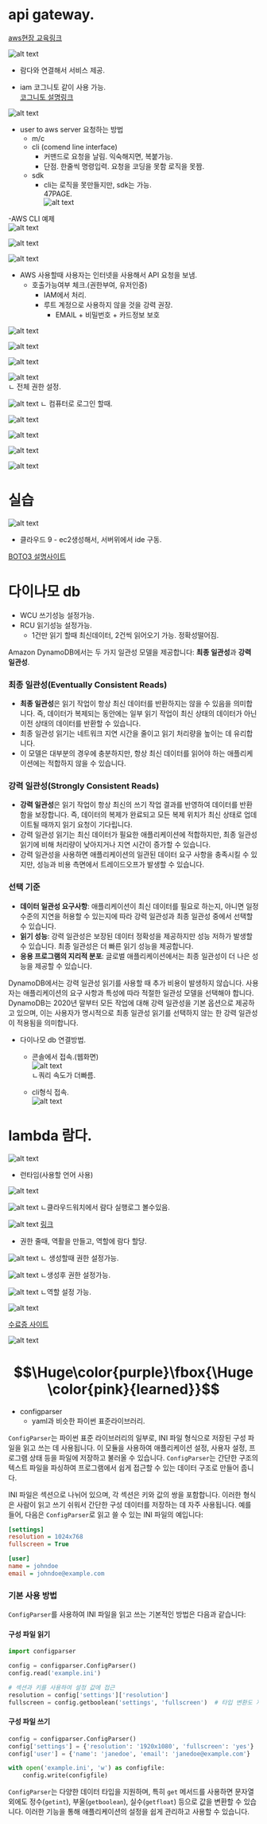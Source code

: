 # api gateway.  
[aws현장 교육링크](https://balsam-comfort-a47.notion.site/Developing-on-AWS-240229-c04efc9ccafe4ad78805a664b7f75e14)  

![alt text](images/markdown-image.png)  
- 람다와 연결해서 서비스 제공.  

- iam 코그니토 같이 사용 가능.  
[코그니토 설명링크](https://yoo11052.tistory.com/178)  

![alt text](images/markdown-image-1.png)  

- user to aws server 요청하는 방법  
  - m/c  
  - cli (comend line interface)  
    - 커맨드로 요청을 날림. 익숙해지면, 복붙가능.  
    - 단점. 한줄씩 명령입력. 요청을 코딩을 못함 로직을 못짬.  
  - sdk  
    - cli는 로직을 못만들지만, sdk는 가능.  
  47PAGE.  
  ![alt text](images/markdown-image-2.png)  

-AWS CLI 예제  
![alt text](images/markdown-image-3.png)  

![alt text](images/markdown-image-4.png)  

![alt text](images/markdown-image-5.png)

- AWS 사용할때 사용자는 인터넷을 사용해서 API 요청을 보냄.  
  - 호출가능여부 체크.(권한부여, 유저인증)  
    - IAM에서 처리.  
    - 루트 계정으로 사용하지 않을 것을 강력 권장.  
      - EMAIL + 비밀번호 + 카드정보 보호  

![alt text](images/markdown-image-6.png)  

![alt text](images/markdown-image-7.png)

![alt text](images/markdown-image-8.png)

![alt text](images/markdown-image-9.png)  
  ㄴ 전체 권한 설정.  

![alt text](images/markdown-image-10.png)
  ㄴ 컴퓨터로 로그인 할때.  

  ![alt text](images/markdown-image-11.png)

  ![alt text](images/markdown-image-12.png)

  ![alt text](images/markdown-image-13.png)

  ![alt text](images/markdown-image-14.png)

# 실습  

  ![alt text](images/markdown-image-15.png)

  - 클라우드 9 - ec2생성해서, 서버위에서 ide 구동.  

[BOTO3 설명사이트](https://boto3.amazonaws.com/v1/documentation/api/latest/index.html)  



# 다이나모 db

- WCU 쓰기성능 설정가능.  
- RCU 읽기성능 설정가능.  
  - 1건만 읽기 할때 최신데이터, 2건씩 읽어오기 가능. 정확성떨어짐.  

Amazon DynamoDB에서는 두 가지 일관성 모델을 제공합니다: **최종 일관성**과 **강력 일관성**.

### 최종 일관성(Eventually Consistent Reads)

- **최종 일관성**은 읽기 작업이 항상 최신 데이터를 반환하지는 않을 수 있음을 의미합니다. 즉, 데이터가 복제되는 동안에는 일부 읽기 작업이 최신 상태의 데이터가 아닌 이전 상태의 데이터를 반환할 수 있습니다. 
- 최종 일관성 읽기는 네트워크 지연 시간을 줄이고 읽기 처리량을 높이는 데 유리합니다. 
- 이 모델은 대부분의 경우에 충분하지만, 항상 최신 데이터를 읽어야 하는 애플리케이션에는 적합하지 않을 수 있습니다.

### 강력 일관성(Strongly Consistent Reads)

- **강력 일관성**은 읽기 작업이 항상 최신의 쓰기 작업 결과를 반영하여 데이터를 반환함을 보장합니다. 즉, 데이터의 복제가 완료되고 모든 복제 위치가 최신 상태로 업데이트될 때까지 읽기 요청이 기다립니다.
- 강력 일관성 읽기는 최신 데이터가 필요한 애플리케이션에 적합하지만, 최종 일관성 읽기에 비해 처리량이 낮아지거나 지연 시간이 증가할 수 있습니다.
- 강력 일관성을 사용하면 애플리케이션의 일관된 데이터 요구 사항을 충족시킬 수 있지만, 성능과 비용 측면에서 트레이드오프가 발생할 수 있습니다.

### 선택 기준

- **데이터 일관성 요구사항**: 애플리케이션이 최신 데이터를 필요로 하는지, 아니면 일정 수준의 지연을 허용할 수 있는지에 따라 강력 일관성과 최종 일관성 중에서 선택할 수 있습니다.
- **읽기 성능**: 강력 일관성은 보장된 데이터 정확성을 제공하지만 성능 저하가 발생할 수 있습니다. 최종 일관성은 더 빠른 읽기 성능을 제공합니다.
- **응용 프로그램의 지리적 분포**: 글로벌 애플리케이션에서는 최종 일관성이 더 나은 성능을 제공할 수 있습니다.

DynamoDB에서는 강력 일관성 읽기를 사용할 때 추가 비용이 발생하지 않습니다. 사용자는 애플리케이션의 요구 사항과 특성에 따라 적절한 일관성 모델을 선택해야 합니다. DynamoDB는 2020년 말부터 모든 작업에 대해 강력 일관성을 기본 옵션으로 제공하고 있으며, 이는 사용자가 명시적으로 최종 일관성 읽기를 선택하지 않는 한 강력 일관성이 적용됨을 의미합니다.

- 다이나모 db 연결방법.  
  - 콘솔에서 접속.(웹화면)  
![alt text](images/markdown-image-16.png)  
ㄴ쿼리 속도가 더빠름.  

  - cli형식 접속.  
  ![alt text](images/markdown-image-17.png)  


# lambda 람다.  
![alt text](images/markdown-image-18.png)
- 런타임(사용할 언어 사용)  

![alt text](images/markdown-image-19.png)


![alt text](images/markdown-image-20.png)
ㄴ클라우드워치에서 람다 실행로그 볼수있음.  


![alt text](images/markdown-image-21.png)
[링크](https://medium.com/@vigneshdayalan/decoding-lambda-handler-architecture-how-aws-lambda-functions-work-f9fd71ee75df)

- 권한 줄때, 역활을 만들고, 역할에 람다 할당.  

![alt text](images/markdown-image-22.png)
ㄴ 생성할때 권한 설정가능.   

![alt text](images/markdown-image-23.png)
ㄴ생성후 권한 설정가능.  

![alt text](images/markdown-image-24.png)
ㄴ역할 설정 가능.  

![alt text](images/markdown-image-25.png)

[수료증 사이트](https://www.aws.training/)

![alt text](images/markdown-image-26.png)



# $$\Huge\color{purple}\fbox{\Huge \color{pink}{learned}}$$
- configparser  
  - yaml과 비슷한 파이썬 표준라이브러리.  

`ConfigParser`는 파이썬 표준 라이브러리의 일부로, INI 파일 형식으로 저장된 구성 파일을 읽고 쓰는 데 사용됩니다. 이 모듈을 사용하여 애플리케이션 설정, 사용자 설정, 프로그램 상태 등을 파일에 저장하고 불러올 수 있습니다. `ConfigParser`는 간단한 구조의 텍스트 파일을 파싱하여 프로그램에서 쉽게 접근할 수 있는 데이터 구조로 만들어 줍니다.

INI 파일은 섹션으로 나뉘어 있으며, 각 섹션은 키와 값의 쌍을 포함합니다. 이러한 형식은 사람이 읽고 쓰기 쉬워서 간단한 구성 데이터를 저장하는 데 자주 사용됩니다. 예를 들어, 다음은 `ConfigParser`로 읽고 쓸 수 있는 INI 파일의 예입니다:

```ini
[settings]
resolution = 1024x768
fullscreen = True

[user]
name = johndoe
email = johndoe@example.com
```

### 기본 사용 방법

`ConfigParser`를 사용하여 INI 파일을 읽고 쓰는 기본적인 방법은 다음과 같습니다:

#### 구성 파일 읽기

```python
import configparser

config = configparser.ConfigParser()
config.read('example.ini')

# 섹션과 키를 사용하여 설정 값에 접근
resolution = config['settings']['resolution']
fullscreen = config.getboolean('settings', 'fullscreen')  # 타입 변환도 지원
```

#### 구성 파일 쓰기

```python
config = configparser.ConfigParser()
config['settings'] = {'resolution': '1920x1080', 'fullscreen': 'yes'}
config['user'] = {'name': 'janedoe', 'email': 'janedoe@example.com'}

with open('example.ini', 'w') as configfile:
    config.write(configfile)
```

`ConfigParser`는 다양한 데이터 타입을 지원하며, 특히 `get` 메서드를 사용하면 문자열 외에도 정수(`getint`), 부울(`getboolean`), 실수(`getfloat`) 등으로 값을 변환할 수 있습니다. 이러한 기능을 통해 애플리케이션의 설정을 쉽게 관리하고 사용할 수 있습니다.